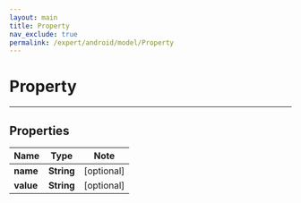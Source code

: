 ```yaml
---
layout: main
title: Property
nav_exclude: true
permalink: /expert/android/model/Property
---
```


# Property

---

## Properties

Name | Type | Note
---- | ---- | ----
**name** | **String** | [optional] 
**value** | **String** | [optional] 

